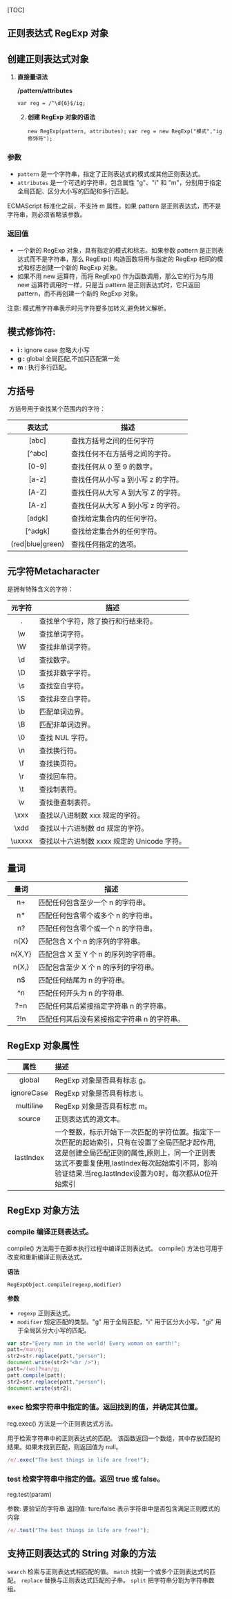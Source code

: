 [TOC]



## 正则表达式  RegExp 对象

## 创建正则表达式对象

1. **直接量语法** 

   **/pattern/attributes**

   `var reg = /^\d{6}$/ig;`

   2. **创建 RegExp 对象的语法**

        `new RegExp(pattern, attributes);`
        `var reg = new RegExp("模式","ig 修饰符");`

### 参数

- `pattern` 是一个字符串，指定了正则表达式的模式或其他正则表达式。
- `attributes` 是一个可选的字符串，包含属性 "g"、"i" 和 "m"，分别用于指定全局匹配、区分大小写的匹配和多行匹配。

ECMAScript 标准化之前，不支持 m 属性。如果 pattern 是正则表达式，而不是字符串，则必须省略该参数。

### 返回值

- 一个新的 RegExp 对象，具有指定的模式和标志。如果参数 pattern 是正则表达式而不是字符串，那么 RegExp() 构造函数将用与指定的 RegExp 相同的模式和标志创建一个新的 RegExp 对象。
- 如果不用 new 运算符，而将 RegExp() 作为函数调用，那么它的行为与用 new 运算符调用时一样，只是当 pattern 是正则表达式时，它只返回 pattern，而不再创建一个新的 RegExp 对象。

注意: 模式用字符串表示时元字符要多加转义\,避免转义解析。



## 模式修饰符:
-  **i :**     ignore case 忽略大小写
- **g :**    global 全局匹配,不加只匹配第一处
- **m :**	执行多行匹配。



## 方括号
​        方括号用于查找某个范围内的字符：

|       表达式       | 描述                               |
| :----------------: | ---------------------------------- |
|       [abc]        | 查找方括号之间的任何字符           |
|       [^abc]       | 查找任何不在方括号之间的字符。     |
|       [0-9]        | 查找任何从 0 至 9 的数字。         |
|       [a-z]        | 查找任何从小写 a 到小写 z 的字符。 |
|       [A-Z]        | 查找任何从大写 A 到大写 Z 的字符。 |
|       [A-z]        | 查找任何从大写 A 到小写 z 的字符。 |
|       [adgk]       | 查找给定集合内的任何字符。         |
|      [^adgk]       | 查找给定集合外的任何字符。         |
| (red\|blue\|green) | 查找任何指定的选项。               |

## 元字符Metacharacter

是拥有特殊含义的字符：

| 元字符 | 描述                                        |
| :----: | ------------------------------------------- |
|   .    | 查找单个字符，除了换行和行结束符。          |
|   \w   | 查找单词字符。                              |
|   \W   | 查找非单词字符。                            |
|   \d   | 查找数字。                                  |
|   \D   | 查找非数字字符。                            |
|   \s   | 查找空白字符。                              |
|   \S   | 查找非空白字符。                            |
|   \b   | 匹配单词边界。                              |
|   \B   | 匹配非单词边界。                            |
|   \0   | 查找 NUL 字符。                             |
|   \n   | 查找换行符。                                |
|   \f   | 查找换页符。                                |
|   \r   | 查找回车符。                                |
|   \t   | 查找制表符。                                |
|   \v   | 查找垂直制表符。                            |
|  \xxx  | 查找以八进制数 xxx 规定的字符。             |
|  \xdd  | 查找以十六进制数 dd 规定的字符。            |
| \uxxxx | 查找以十六进制数 xxxx 规定的 Unicode 字符。 |

## 量词

|  量词  | 描述                                        |
| :----: | ------------------------------------------- |
|   n+   | 匹配任何包含至少一个 n 的字符串。           |
|   n*   | 匹配任何包含零个或多个 n 的字符串。         |
|   n?   | 匹配任何包含零个或一个 n 的字符串。         |
|  n{X}  | 匹配包含 X 个 n 的序列的字符串。            |
| n{X,Y} | 匹配包含 X 至 Y 个 n 的序列的字符串。       |
| n{X,}  | 匹配包含至少 X 个 n 的序列的字符串。        |
|   n$   | 匹配任何结尾为 n 的字符串。                 |
|   ^n   | 匹配任何开头为 n 的字符串.                  |
|  ?=n   | 匹配任何其后紧接指定字符串 n 的字符串。     |
|  ?!n   | 匹配任何其后没有紧接指定字符串 n 的字符串。 |




## RegExp 对象属性

|    属性    | 描述                                                         |
| :--------: | :----------------------------------------------------------- |
|   global   | RegExp 对象是否具有标志 g。                                  |
| ignoreCase | RegExp 对象是否具有标志 i。                                  |
| multiline  | RegExp 对象是否具有标志 m。                                  |
|   source   | 正则表达式的源文本。                                         |
| lastIndex  | 一个整数，标示开始下一次匹配的字符位置。指定下一次匹配的起始索引，只有在设置了全局匹配才起作用,这是创建全局匹配正则的属性,原则上，同一个正则表达式不要重复使用,lastIndex每次起始索引不同，影响验证结果.当reg.lastIndex设置为0时，每次都从0位开始索引 |



## RegExp 对象方法


### compile	编译正则表达式。

compile() 方法用于在脚本执行过程中编译正则表达式。
compile() 方法也可用于改变和重新编译正则表达式。

 **语法**

`RegExpObject.compile(regexp,modifier)`

**参数**

- `regexp`	    正则表达式。
- `modifier`	规定匹配的类型。"g" 用于全局匹配，"i" 用于区分大小写，"gi" 用于全局区分大小写的匹配。

```javascript
var str="Every man in the world! Every woman on earth!";
patt=/man/g;
str2=str.replace(patt,"person");
document.write(str2+"<br />");
patt=/(wo)?man/g;
patt.compile(patt);
str2=str.replace(patt,"person");
document.write(str2);
```



### exec        检索字符串中指定的值。返回找到的值，并确定其位置。

reg.exec() 方法是一个正则表达式方法。

用于检索字符串中的正则表达式的匹配。 该函数返回一个数组，其中存放匹配的结果。如果未找到匹配，则返回值为 null。

```javascript
/e/.exec("The best things in life are free!");
```



### test       检索字符串中指定的值。返回 true 或 false。

reg.test(param)

参数: 要验证的字符串
返回值: ture/false 表示字符串中是否包含满足正则模式的内容

```javascript
/e/.test("The best things in life are free!");
```



## 支持正则表达式的 String 对象的方法


`search`	   检索与正则表达式相匹配的值。
`match`	   找到一个或多个正则表达式的匹配。
`replace`	 替换与正则表达式匹配的子串。
`split`	       把字符串分割为字符串数组。